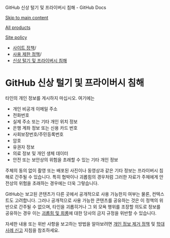 GitHub 신상 털기 및 프라이버시 침해 - GitHub Docs

[Skip to main content](#main-content)

[All products](/ko)

[Site policy](/site-policy)

* [사이트 정책](/ko/site-policy)/
* [사용 제한 정책](/ko/site-policy/acceptable-use-policies)/
* [신상 털기 및 프라이버시 침해](/ko/site-policy/acceptable-use-policies/github-doxxing-and-invasion-of-privacy)

GitHub 신상 털기 및 프라이버시 침해
==========

타인의 개인 정보를 게시하지 마십시오. 여기에는

* 개인 비공개 이메일 주소
* 전화번호
* 실제 주소 또는 기타 개인 위치 정보
* 은행 계좌 정보 또는 신용 카드 번호
* 사회보장번호/주민등록번호
* 암호
* 유권자 정보
* 의료 정보 및 개인 생체 데이터
* 안전 또는 보안상의 위험을 초래할 수 있는 기타 개인 정보

주체의 동의 없이 촬영 또는 배포된 사진이나 동영상과 같은 기타 정보는 프라이버시 침해로 간주될 수 있습니다. 특히 협박이나 괴롭힘의 경우처럼 그러한 자료가 주체에게 안전상의 위험을 초래하는 경우에는 더욱 그렇습니다.

GitHub는 보고된 콘텐츠가 다른 곳에서 공개적으로 사용 가능한지 여부는 물론, 컨텍스트도 고려합니다. 그러나 공개적으로 사용 가능한 콘텐츠를 공유하는 것은 이 정책의 위반으로 간주될 수 없으며, 타인을 괴롭히거나 그 외 모욕 행위를 조장할 의도로 정보를 공유하는 경우 이는 [괴롭힘 및 희롱](/ko/site-policy/acceptable-use-policies/github-bullying-and-harassment)에 대한 당사의 금지 규정을 위반할 수 있습니다.

자세한 내용 또는 위반 사항을 보고하는 방법을 알아보려면 [개인 정보 제거 정책](/ko/site-policy/content-removal-policies/github-private-information-removal-policy) 및 [학대 사례 신고](/ko/communities/maintaining-your-safety-on-github/reporting-abuse-or-spam) 지침을 참조하세요.
